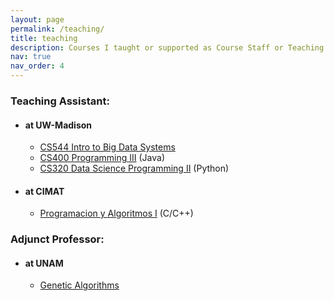 ```yaml
---
layout: page
permalink: /teaching/
title: teaching
description: Courses I taught or supported as Course Staff or Teaching Assistant
nav: true
nav_order: 4
---
```


### Teaching Assistant:
- #### at UW-Madison
    - [CS544 Intro to Big Data Systems](https://tyler.caraza-harter.com/cs544/s23/schedule.html)
    - [CS400 Programming III](https://pages.cs.wisc.edu/~deppeler/cs400/weekly_schedule.html) (Java)
    - [CS320 Data Science Programming II](https://tyler.caraza-harter.com/cs320/f22/schedule.html) (Python)

- #### at CIMAT
    - [Programacion y Algoritmos I](https://posgrados.cimat.mx/Horarios/Posgrados/Temarios/Programacion_algoritmos.pdf) (C/C++)

### Adjunct Professor:
- #### at UNAM
    - [Genetic Algorithms](https://www.fciencias.unam.mx/docencia/horarios/presentacion/291455)